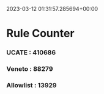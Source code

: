2023-03-12 01:31:57.285694+00:00
# Rule Counter 
 ### UCATE : 410686

 ### Veneto : 88279

 ### Allowlist : 13929